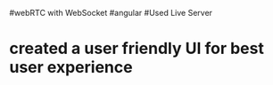 #webRTC with WebSocket
#angular
#Used Live Server
# created a user friendly UI for best user experience
